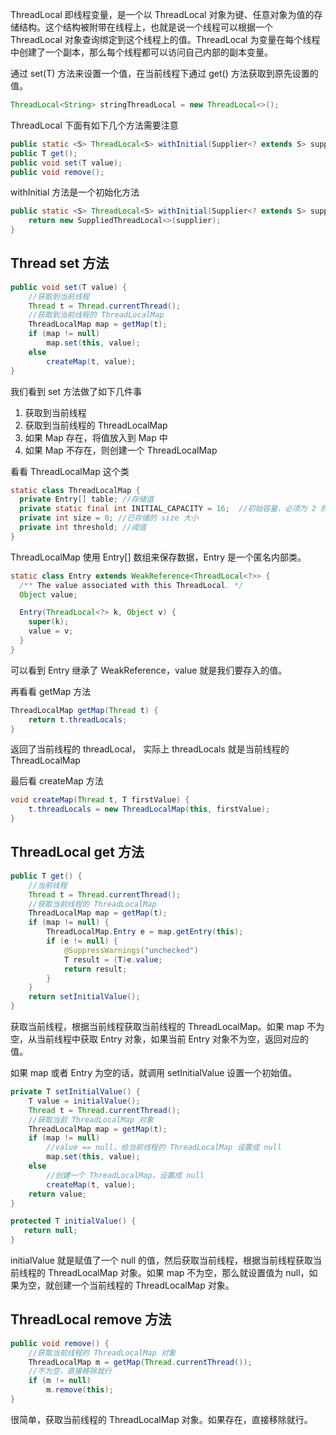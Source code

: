 ThreadLocal 即线程变量，是一个以 ThreadLocal 对象为键、任意对象为值的存储结构。这个结构被附带在线程上，也就是说一个线程可以根据一个 ThreadLocal 对象查询绑定到这个线程上的值。ThreadLocal 为变量在每个线程中创建了一个副本，那么每个线程都可以访问自己内部的副本变量。

通过 set(T) 方法来设置一个值，在当前线程下通过 get() 方法获取到原先设置的值。

```java
ThreadLocal<String> stringThreadLocal = new ThreadLocal<>();
```



ThreadLocal 下面有如下几个方法需要注意

```java
public static <S> ThreadLocal<S> withInitial(Supplier<? extends S> supplier);
public T get();
public void set(T value);
public void remove();
```

withInitial 方法是一个初始化方法

```java
public static <S> ThreadLocal<S> withInitial(Supplier<? extends S> supplier) {
    return new SuppliedThreadLocal<>(supplier);
}
```



## Thread set 方法

```java
public void set(T value) {
  	//获取到当前线程
    Thread t = Thread.currentThread();
  	//获取到当前线程的 ThreadLocalMap
    ThreadLocalMap map = getMap(t);
    if (map != null)
        map.set(this, value);
    else
        createMap(t, value);
}
```

我们看到 set 方法做了如下几件事

1. 获取到当前线程
2. 获取到当前线程的 ThreadLocalMap
3. 如果 Map 存在，将值放入到 Map 中
4. 如果 Map 不存在，则创建一个 ThreadLocalMap

看看 ThreadLocalMap 这个类

```java
static class ThreadLocalMap {
  private Entry[] table; //存储值
  private static final int INITIAL_CAPACITY = 16;  //初始容量，必须为 2 的幂次方
  private int size = 0; //已存储的 size 大小
  private int threshold; //阈值
}
```

ThreadLocalMap 使用 Entry[] 数组来保存数据，Entry 是一个匿名内部类。

```java
static class Entry extends WeakReference<ThreadLocal<?>> {
  /** The value associated with this ThreadLocal. */
  Object value;

  Entry(ThreadLocal<?> k, Object v) {
    super(k);
    value = v;
  }
}
```
可以看到 Entry 继承了 WeakReference，value 就是我们要存入的值。

再看看 getMap 方法

```java
ThreadLocalMap getMap(Thread t) {
    return t.threadLocals;
}
```

返回了当前线程的 threadLocal， 实际上 threadLocals 就是当前线程的 ThreadLocalMap

最后看 createMap 方法

```java
void createMap(Thread t, T firstValue) {
    t.threadLocals = new ThreadLocalMap(this, firstValue);
}
```



## ThreadLocal get 方法

```java
public T get() {
  	//当前线程
    Thread t = Thread.currentThread();
  	//获取当前线程的 ThreadLocalMap
    ThreadLocalMap map = getMap(t);
    if (map != null) {
        ThreadLocalMap.Entry e = map.getEntry(this);
        if (e != null) {
            @SuppressWarnings("unchecked")
            T result = (T)e.value;
            return result;
        }
    }
    return setInitialValue();
}
```

获取当前线程，根据当前线程获取当前线程的 ThreadLocalMap。如果 map 不为空，从当前线程中获取 Entry 对象，如果当前 Entry 对象不为空，返回对应的值。

如果 map 或者 Entry 为空的话，就调用 setInitialValue 设置一个初始值。

```java
private T setInitialValue() {
    T value = initialValue();
    Thread t = Thread.currentThread();
  	//获取当前 ThreadLocalMap 对象
    ThreadLocalMap map = getMap(t);
    if (map != null)
      	//value == null，给当前线程的 ThreadLocalMap 设置成 null
        map.set(this, value);
    else
      	//创建一个 ThreadLocalMap，设置成 null
        createMap(t, value);
    return value;
}

protected T initialValue() {
   return null;
}
```

initialValue 就是赋值了一个 null 的值，然后获取当前线程，根据当前线程获取当前线程的 ThreadLocalMap 对象。如果 map 不为空，那么就设置值为 null，如果为空，就创建一个当前线程的 ThreadLocalMap 对象。



## ThreadLocal remove 方法

```java
public void remove() {
  	//获取当前线程的 ThreadLocalMap 对象
    ThreadLocalMap m = getMap(Thread.currentThread());
  	//不为空，直接移除就行
    if (m != null)
        m.remove(this);
}
```

很简单，获取当前线程的 ThreadLocalMap 对象。如果存在，直接移除就行。





